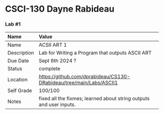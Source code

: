 # CSCI-130 Dayne Rabideau

### Lab #1

| Name | Value |
| :--- | :--- |
| Name | ACSII ART 1 |
| Description | Lab for Writing a Program that outputs ASCII ART |
| Due Date | Sept 6th 2024 ? |
| Status | complete |
| Location | https://github.com/dprabideau/CS130-DRabideau/tree/main/Labs/ASCII1 |
| Self Grade | 100/100 |
| Notes | fixed all the fixmes; learned about string outputs and user inputs. |

